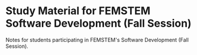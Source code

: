 # Study Material for FEMSTEM Software Development (Fall Session)

Notes for students participating in FEMSTEM's Software Development (Fall Session).